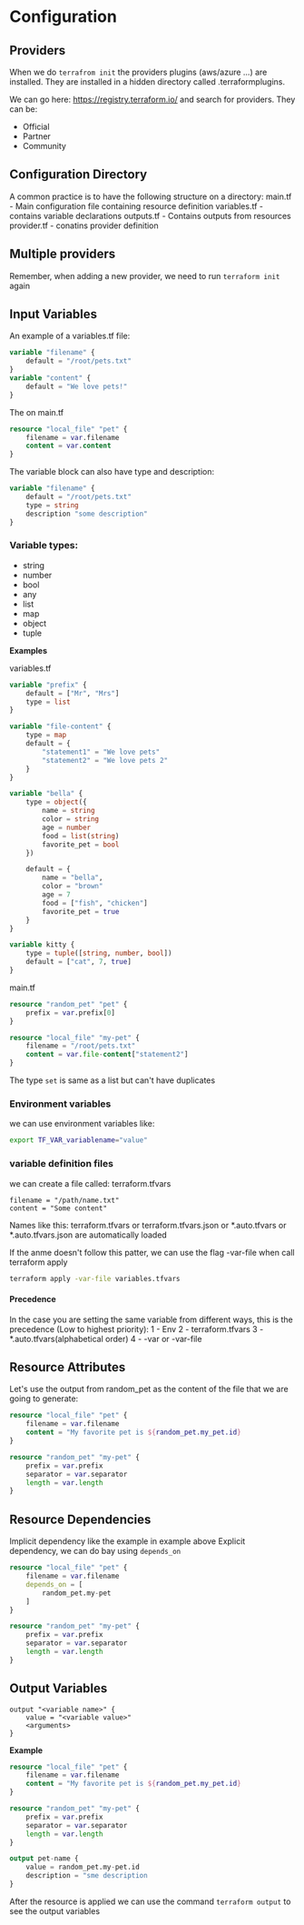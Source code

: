 # Configuration

## Providers

When we do `terrafrom init` the providers plugins (aws/azure ...) are installed.
They are installed in a hidden directory called .terraformplugins.

We can go here: https://registry.terraform.io/ and search for providers.
They can be:
- Official
- Partner
- Community

## Configuration Directory
A common practice is to have the following structure on a directory:
main.tf - Main configuration file containing resource definition
variables.tf - contains variable declarations
outputs.tf - Contains outputs from resources
provider.tf - conatins provider definition

## Multiple providers
Remember, when adding a new provider, we need to run `terraform init` again

## Input Variables
An example of a variables.tf file:

```terraform
variable "filename" {
    default = "/root/pets.txt"
}
variable "content" {
    default = "We love pets!"
}
```

The on main.tf

```terraform
resource "local_file" "pet" {
    filename = var.filename
    content = var.content
}
```

The variable block can also have type and description:

```terraform
variable "filename" {
    default = "/root/pets.txt"
    type = string
    description "some description"
}
```

### Variable types:
- string
- number
- bool
- any
- list
- map
- object
- tuple

**Examples**

variables.tf

```terraform
variable "prefix" {
    default = ["Mr", "Mrs"]
    type = list
}

variable "file-content" {
    type = map
    default = {
        "statement1" = "We love pets"
        "statement2" = "We love pets 2"
    }
}

variable "bella" {
    type = object({
        name = string
        color = string
        age = number
        food = list(string)
        favorite_pet = bool
    })

    default = {
        name = "bella",
        color = "brown"
        age = 7
        food = ["fish", "chicken"]
        favorite_pet = true
    }
}

variable kitty {
    type = tuple([string, number, bool])
    default = ["cat", 7, true]
}

```

main.tf

```terraform
resource "random_pet" "pet" {
    prefix = var.prefix[0]
}

resource "local_file" "my-pet" {
    filename = "/root/pets.txt"
    content = var.file-content["statement2"]
}

```

The type `set` is same as a list but can't have duplicates

### Environment variables
we can use environment variables like:

```bash
export TF_VAR_variablename="value"
```

### variable definition files
we can create a file called: terraform.tfvars

```
filename = "/path/name.txt"
content = "Some content"
```

Names like this:
terraform.tfvars or terraform.tfvars.json or *.auto.tfvars or *.auto.tfvars.json are automatically loaded

If the anme doesn't follow this patter, we can use the flag -var-file when call terraform apply

```bash
terraform apply -var-file variables.tfvars
```

#### Precedence

In the case you are setting the same variable from different ways, this is the precedence (Low to highest priority):
1 - Env
2 - terraform.tfvars
3 - *.auto.tfvars(alphabetical order)
4 - -var or -var-file

## Resource Attributes

Let's use the output from random_pet as the content of the file that we are going to generate:

```terraform
resource "local_file" "pet" {
    filename = var.filename
    content = "My favorite pet is ${random_pet.my_pet.id}
}

resource "random_pet" "my-pet" {
    prefix = var.prefix
    separator = var.separator
    length = var.length
}
```

## Resource Dependencies

Implicit dependency like the example in example above
Explicit dependency, we can do bay using `depends_on`

```terraform
resource "local_file" "pet" {
    filename = var.filename
    depends_on = [
        random_pet.my-pet
    ]
}

resource "random_pet" "my-pet" {
    prefix = var.prefix
    separator = var.separator
    length = var.length
}
```

## Output Variables

```
output "<variable name>" {
    value = "<variable value>"
    <arguments>
}
```

**Example**

```terraform
resource "local_file" "pet" {
    filename = var.filename
    content = "My favorite pet is ${random_pet.my_pet.id}
}

resource "random_pet" "my-pet" {
    prefix = var.prefix
    separator = var.separator
    length = var.length
}

output pet-name {
    value = random_pet.my-pet.id
    description = "sme description
}
```

After the resource is applied we can use the command `terraform output` to see the output variables
